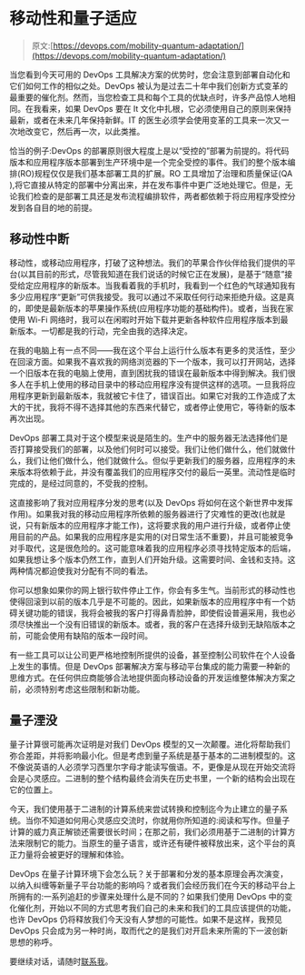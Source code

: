 # 移动性和量子适应

> 原文:[https://devops.com/mobility-quantum-adaptation/](https://devops.com/mobility-quantum-adaptation/)

当您看到今天可用的 DevOps 工具解决方案的优势时，您会注意到部署自动化和它们如何工作的相似之处。DevOps 被认为是过去二十年中我们创新方式变革的最重要的催化剂。然而，当您检查工具和每个工具的优缺点时，许多产品惊人地相同。在我看来，如果 DevOps 要在 It 文化中扎根，它必须使用自己的原则来保持最新，或者在未来几年保持新鲜。IT 的医生必须学会使用变革的工具来一次又一次地改变它，然后再一次，以此类推。

恰当的例子:DevOps 的部署原则很大程度上是以“受控的”部署为前提的。将代码版本和应用程序版本部署到生产环境中是一个完全受控的事件。我们的整个版本编排(RO)规程仅仅是我们基本部署工具的扩展。RO 工具增加了治理和质量保证(QA ),将它直接从特定的部署中分离出来，并在发布事件中更广泛地处理它。但是，无论我们检查的是部署工具还是发布流程编排软件，两者都依赖于将应用程序受控分发到各自目的地的前提。

## **移动性中断**

移动性，或移动应用程序，打破了这种想法。我们的苹果合作伙伴给我们提供的平台(以其目前的形式，尽管我知道在我们说话的时候它正在发展)，是基于“随意”接受给定应用程序的新版本。当我看着我的手机时，我看到一个红色的气球通知我有多少应用程序“更新”可供我接受。我可以通过不采取任何行动来拒绝升级。这是真的，即使是最新版本的苹果操作系统(应用程序功能的基础构件)。或者，当我在家使用 Wi-Fi 网络时，我可以在闲暇时开始下载并更新各种软件应用程序版本到最新版本。一切都是我的行动，完全由我的选择决定。

在我的电脑上有一点不同——我在这个平台上运行什么版本有更多的灵活性，至少在回滚方面。如果我不喜欢我的网络浏览器的下一个版本，我可以打开网站，选择一个旧版本在我的电脑上使用，直到困扰我的错误在最新版本中得到解决。我们很多人在手机上使用的移动目录中的移动应用程序没有提供这样的选项。一旦我将应用程序更新到最新版本，我就被它卡住了，错误百出。如果它对我的工作造成了太大的干扰，我将不得不选择其他的东西来代替它，或者停止使用它，等待新的版本再次出现。

DevOps 部署工具对于这个模型来说是陌生的。生产中的服务器无法选择他们是否打算接受我们的部署，以及他们何时可以接受。我们让他们做什么，他们就做什么，我们让他们做什么，他们就做什么。但似乎更新我们的服务器，应用程序的未来版本将依赖于此，并没有覆盖我们的应用程序交付的最后一英里。流动性是临时完成的，是经过同意的，不受我的控制。

这直接影响了我对应用程序分发的思考(以及 DevOps 将如何在这个新世界中发挥作用)。如果我对我的移动应用程序所依赖的服务器进行了灾难性的更改(也就是说，只有新版本的应用程序才能工作)，这将要求我的用户进行升级，或者停止使用目前的产品。如果我的应用程序是实用的(对日常生活不重要)，并且可能被竞争对手取代，这是很危险的。这可能意味着我的应用程序必须寻找特定版本的后端，如果我想让多个版本仍然工作，直到人们开始升级。这需要时间、金钱和支持。这两种情况都迫使我对分配有不同的看法。

你可以想象如果你的网上银行软件停止工作，你会有多生气。当前形式的移动性也使得回滚到以前的版本几乎是不可能的。因此，如果新版本的应用程序中有一个妨碍关键功能的错误，我将会被我的客户打得鼻青脸肿，即使假设普遍采用，我也必须尽快推出一个没有旧错误的新版本。或者，我的客户在选择升级到无缺陷版本之前，可能会使用有缺陷的版本一段时间。

有一些工具可以让公司更严格地控制所提供的设备，甚至控制公司软件在个人设备上发生的事情。但是 DevOps 部署解决方案与移动平台集成的能力需要一种新的思维方式。在任何供应商能够合法地提供面向移动设备的开发运维整体解决方案之前，必须特别考虑这些限制和新功能。

## **量子湮没** 

量子计算很可能再次证明是对我们 DevOps 模型的又一次颠覆。进化将帮助我们弥合差距，并将影响最小化。但是考虑到量子系统是基于基本的二进制模型的。这不像说英语的人必须学习西里尔字母才能读写俄语。不，更像是从现在开始交流将会是心灵感应。二进制的整个结构最终会消失在历史书里，一个新的结构会出现在它的位置上。

今天，我们使用基于二进制的计算系统来尝试转换和控制迄今为止建立的量子系统。当你不知道如何用心灵感应交流时，你就用你所知道的:阅读和写作。但量子计算的威力真正解锁还需要很长时间；在那之前，我们必须用基于二进制的计算方法来限制它的能力。当原生的量子语言，或许还有硬件被释放出来，这个平台的真正力量将会被更好的理解和体验。

DevOps 在量子计算环境下会怎么玩？关于部署和分发的基本原理会再次演变，以纳入纠缠等新量子平台功能的影响吗？或者我们会经历我们在今天的移动平台上所拥有的:一系列追赶的步骤来处理什么是不同的？如果我们使用 DevOps 中的变化催化剂，开始以不同的方式思考我们自己的未来和我们的工具应该提供的功能，也许 DevOps 仍将释放我们今天没有人梦想的可能性。如果不是这样，我预见 DevOps 只会成为另一种时尚，取而代之的是我们对开启未来所需的下一波创新思想的称呼。

要继续对话，请随时[联系我](/cdn-cgi/l/email-protection#c08bb2a9b3b4a9a1aeee8ea5acb3afae80a8afb4ada1a9aceea3afad)。